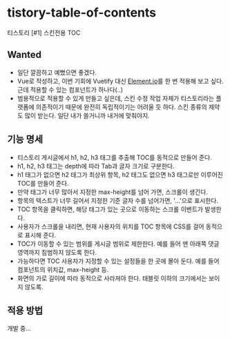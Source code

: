 # tistory-table-of-contents
티스토리 [#1] 스킨전용 TOC

## Wanted

- 일단 깔끔하고 예뻤으면 좋겠다.
- Vue로 작성하고, 이번 기회에 Vuetify 대신 [Element.io](https://element.eleme.io/#/en-US)를 한 번 적용해 보고 싶다. 근데 적용할 수 있는 컴포넌트가 하나다(..)
- 범용적으로 적용할 수 있게 만들고 싶은데, 스킨 수정 작업 자체가 티스토리라는 플랫폼에 의존적이기 때문에 완전히 독립적이기는 어려울 듯 하다. 스킨 종류의 제약도 많이 받는다. 일단 내가 쓸거니까 내거에 맞춰야지.

## 기능 명세

- 티스토리 게시글에서 h1, h2, h3 태그를 추출해 TOC를 동적으로 만들어 준다.
- h1, h2, h3 태그는 depth에 따라 Tab과 글자 크기로 구분한다.
- h1 태그가 없으면 h2 태그가 최상위 항목, h2 태그도 없으면 h3 태그로만 이루어진 TOC를 만들어 준다.
- 만약 태그가 너무 많아서 지정한 max-height를 넘어 가면, 스크롤이 생긴다.
- 항목의 텍스트가 너무 길어서 지정한 기준 글자 수를 넘어가면, '...'으로 표시한다.
- TOC 항목을 클릭하면, 해당 태그가 있는 곳으로 이동하는 스크롤 이벤트가 발생한다.
- 사용자가 스크롤을 내리면, 현재 사용자의 위치를 TOC 항목에 CSS를 걸어 동적으로 표시해 준다.
- TOC가 이동할 수 있는 범위를 게시글 범위로 제한한다. 예를 들어 맨 아래쪽 댓글 영역까지 침범하지 않도록 한다.
- 가능하다면 TOC 사용자가 지정할 수 있는 설정들을 한 곳에 몰아 둔다. 예를 들어 컴포넌트의 위치값, max-height 등.
- 화면의 가로 길이에 따라 동적으로 사라져야 한다. 태블릿 이하의 크기에서는 보이지 않도록.

## 적용 방법

개발 중...